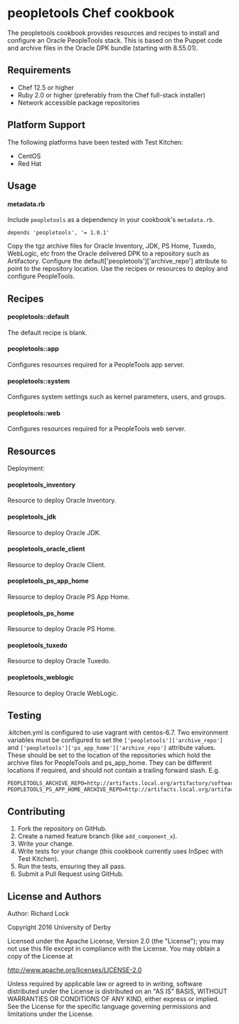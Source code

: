 peopletools Chef cookbook
=====================
The peopletools cookbook provides resources and recipes to install and configure an Oracle PeopleTools stack.  This is based on the Puppet code and archive files in the Oracle DPK bundle (starting with 8.55.01).

Requirements
------------
- Chef 12.5 or higher
- Ruby 2.0 or higher (preferably from the Chef full-stack installer)
- Network accessible package repositories

Platform Support
----------------
The following platforms have been tested with Test Kitchen:
- CentOS
- Red Hat

Usage
-----
#### metadata.rb
Include `peopletools` as a dependency in your cookbook's `metadata.rb`.

```
depends 'peopletools', '= 1.0.1'
```

Copy the tgz archive files for Oracle Inventory, JDK, PS Home, Tuxedo, WebLogic, etc from the Oracle delivered DPK to a repository such as Artifactory.  Configure the default['peopletools']['archive_repo'] attribute to point to the repository location.  Use the recipes or resources to deploy and configure PeopleTools.

Recipes
---------
#### peopletools::default
The default recipe is blank.

#### peopletools::app
Configures resources required for a PeopleTools app server.

#### peopletools::system
Configures system settings such as kernel parameters, users, and groups.

#### peopletools::web
Configures resources required for a PeopleTools web server.

Resources
---------
Deployment:

#### peopletools_inventory
Resource to deploy Oracle Inventory.

#### peopletools_jdk
Resource to deploy Oracle JDK.

#### peopletools_oracle_client
Resource to deploy Oracle Client.

#### peopletools_ps_app_home
Resource to deploy Oracle PS App Home.

#### peopletools_ps_home
Resource to deploy Oracle PS Home.

#### peopletools_tuxedo
Resource to deploy Oracle Tuxedo.

#### peopletools_weblogic
Resource to deploy Oracle WebLogic.

Testing
---------
.kitchen.yml is configured to use vagrant with centos-6.7.  Two environment variables must be configured to set the `['peopletools']['archive_repo']` and `['peopletools']['ps_app_home']['archive_repo']` attribute values.  These should be set to the location of the repositories which hold the archive files for PeopleTools and ps_app_home.  They can be different locations if required, and should not contain a trailing forward slash.  E.g.

```
PEOPLETOOLS_ARCHIVE_REPO=http://artifacts.local.org/artifactory/software/oracle/peoplesoft/peopletools/8.55.01
PEOPLETOOLS_PS_APP_HOME_ARCHIVE_REPO=http://artifacts.local.org/artifactory/software/oracle/peoplesoft/finance/9.2.017
```

Contributing
------------
1. Fork the repository on GitHub.
2. Create a named feature branch (like `add_component_x`).
3. Write your change.
4. Write tests for your change (this cookbook currently uses InSpec with Test Kitchen).
5. Run the tests, ensuring they all pass.
6. Submit a Pull Request using GitHub.

License and Authors
-------------------
Author: Richard Lock

Copyright 2016 University of Derby

Licensed under the Apache License, Version 2.0 (the "License");
you may not use this file except in compliance with the License.
You may obtain a copy of the License at

<http://www.apache.org/licenses/LICENSE-2.0>

Unless required by applicable law or agreed to in writing, software
distributed under the License is distributed on an "AS IS" BASIS,
WITHOUT WARRANTIES OR CONDITIONS OF ANY KIND, either express or implied.
See the License for the specific language governing permissions and
limitations under the License.

